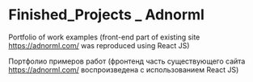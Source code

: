 # Finished_Projects _ Adnorml
Portfolio of work examples (front-end part of existing site https://adnorml.com/ was reproduced using React JS)

Портфолио примеров работ (фронтенд часть существующего сайта https://adnorml.com/ воспроизведена с использованием React JS)
